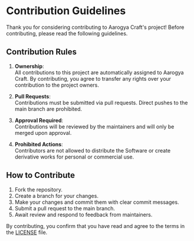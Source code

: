 # Contribution Guidelines

Thank you for considering contributing to Aarogya Craft's project! Before contributing, please read the following guidelines.

## Contribution Rules
1. **Ownership**:  
   All contributions to this project are automatically assigned to Aarogya Craft. By contributing, you agree to transfer any rights over your contribution to the project owners.

2. **Pull Requests**:  
   Contributions must be submitted via pull requests. Direct pushes to the main branch are prohibited.

3. **Approval Required**:  
   Contributions will be reviewed by the maintainers and will only be merged upon approval.

4. **Prohibited Actions**:  
   Contributors are not allowed to distribute the Software or create derivative works for personal or commercial use.

## How to Contribute
1. Fork the repository.
2. Create a branch for your changes.
3. Make your changes and commit them with clear commit messages.
4. Submit a pull request to the main branch.
5. Await review and respond to feedback from maintainers.

By contributing, you confirm that you have read and agree to the terms in the [LICENSE](https://github.com/Aakash091-dark/AarogyaCraft/blob/main/LICENSE) file.
